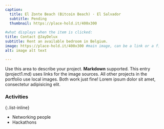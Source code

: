 ```yaml
---
caption: 
  title: El Zonte Beach (Bitcoin Beach) · El Salvador
  subtitle: Pending
  thumbnail: https://place-hold.it/400x300
  
#what displays when the item is clicked:
title: Contact @JayDelux
subtitle: Rent an available bedroom in Belgium.
image: https://place-hold.it/400x300 #main image, can be a link or a file in assets/images/portfolio
alt: image alt text

---
```

Use this area to describe your project. **Markdown** supported. This entry (project1.md) uses links for the image sources. All other projects in the portfolio use local images. Both work just fine! Lorem ipsum dolor sit amet, consectetur adipisicing elit.

### Activities
{:.list-inline}
- Networking people
- Hackathons

